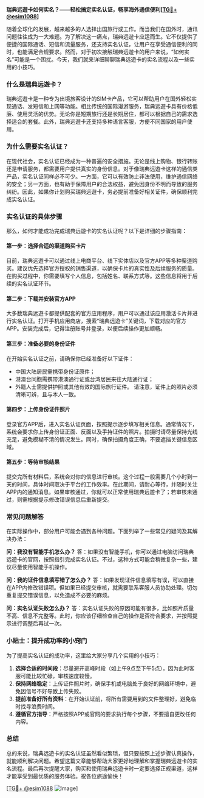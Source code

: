 **瑞典远遊卡如何实名？——轻松搞定实名认证，畅享海外通信便利[[TG💪+ @esim1088](https://t.me/s/esim1088)]**

随着全球化的发展，越来越多的人选择出国旅行或工作。而当我们在国外时，通讯问题往往成为一大难题。为了解决这一痛点，瑞典远遊卡应运而生。它不仅提供了便捷的国际通话、短信和流量服务，还支持实名认证，让用户在享受通信便利的同时，也能满足合规要求。然而，对于初次接触瑞典远遊卡的用户来说，“如何实名”可能是一个困扰。今天，我们就来详细聊聊瑞典远遊卡的实名流程以及一些实用的小技巧。

### 什么是瑞典远遊卡？

瑞典远遊卡是一种专为出境旅客设计的SIM卡产品，它可以帮助用户在国外轻松实现通话、发短信和上网等功能。相比传统的国际漫游服务，瑞典远遊卡具有价格低廉、使用灵活的优势。无论你是短期旅行还是长期居住，都可以根据自己的需求选择适合的套餐。此外，瑞典远遊卡还支持多种语言客服，方便不同国家的用户使用。

### 为什么需要实名认证？

在现代社会，实名认证已经成为一种普遍的安全措施。无论是线上购物、银行转账还是申请服务，都需要用户提供真实的身份信息。对于像瑞典远遊卡这样的通信类产品，实名认证同样必不可少。一方面，它可以有效防止非法使用，维护通信网络的安全；另一方面，也有助于保障用户的合法权益，避免因身份不明而导致的服务纠纷。因此，如果你计划购买瑞典远遊卡，务必提前准备好相关证件，确保顺利完成实名认证。

### 实名认证的具体步骤

那么，如何才能成功完成瑞典远遊卡的实名认证呢？以下是详细的步骤指南：

#### 第一步：选择合适的渠道购买卡片
目前，瑞典远遊卡可以通过线上电商平台、线下实体店以及官方APP等多种渠道购买。建议优先选择官方授权的销售渠道，以确保卡片的真实性及后续服务的质量。在购买过程中，你需要填写个人信息，包括姓名、联系方式等。这些信息将用于后续的实名认证环节。

#### 第二步：下载并安装官方APP
大多数瑞典远遊卡都提供配套的官方应用程序，用户可以通过该应用激活卡片并进行实名认证。打开手机应用商店，搜索“瑞典远遊卡”关键词，下载对应的官方APP。安装完成后，记得注册账号并登录，以便后续操作更加顺畅。

#### 第三步：准备必要的身份证件
在开始实名认证之前，请确保你已经准备好以下证件：
- 中国大陆居民需携带身份证原件；
- 港澳台同胞需携带港澳通行证或台湾居民来往大陆通行证；
- 外籍人士需提供护照或其他有效的国际旅行证件。
请注意，证件上的照片必须清晰可辨，且与本人一致。

#### 第四步：上传身份证件照片
登录官方APP后，进入实名认证页面，按照提示逐步填写相关信息。通常情况下，系统会要求你上传身份证正面、反面以及手持证件的照片。拍摄时请尽量保持光线充足，避免模糊不清的情况发生。同时，确保拍摄角度正确，不要遮挡关键信息区域。

#### 第五步：等待审核结果
提交完所有材料后，系统会对你的信息进行审核。这个过程一般需要几个小时到一天的时间，具体时间取决于平台的工作效率。在此期间，请耐心等待，并随时关注APP内的通知消息。如果审核通过，你就可以正常使用瑞典远遊卡了；若审核未通过，则需根据提示修改错误信息后重新提交。

### 常见问题解答

在实际操作中，部分用户可能会遇到各种问题。下面列举了一些常见的疑问及其解决办法：

**问：我没有智能手机怎么办？**
答：如果没有智能手机，你可以通过电脑访问瑞典远遊卡的官网，按照指引完成实名认证。不过，这种方式可能会稍微复杂一些，建议尽量使用智能手机操作。

**问：我的证件信息填写错了怎么办？**
答：如果发现证件信息填写有误，可以直接在APP内修改错误项。但如果已经提交审核，就需要联系客服人员协助处理。切勿重复提交错误信息，以免造成不必要的麻烦。

**问：实名认证失败怎么办？**
答：实名认证失败的原因可能有很多，比如照片质量不高、信息不完整等。此时，你应该仔细检查自己的操作是否符合要求，并按照提示进行调整后再试一次。

### 小贴士：提升成功率的小窍门

为了提高实名认证的成功率，这里给大家分享几个实用的小技巧：
1. **选择合适的时间段**：尽量避开高峰时段（如上午9点至下午5点），因为此时客服可能比较忙碌，审核速度较慢。
2. **保持网络稳定**：上传证件照片时，确保手机或电脑处于良好的网络环境中，避免因信号不好导致上传失败。
3. **提前准备好所有资料**：在开始认证前，将所有需要用到的文件整理好，避免临时找寻浪费时间。
4. **遵循官方指导**：严格按照APP或官网的要求执行每个步骤，不要擅自更改任何内容。

### 总结

总的来说，瑞典远遊卡的实名认证虽然看似繁琐，但只要按照上述步骤认真操作，就能顺利解决问题。希望这篇文章能够帮助大家更好地理解和掌握瑞典远遊卡的实名流程。最后再次提醒大家，购买和使用瑞典远遊卡时一定要选择正规渠道，这样才能享受到最优质的服务体验。祝各位旅途愉快！

[[TG💪+ @esim1088](https://t.me/s/esim1088) ![Image](https://i.postimg.cc/4NQfJmqS/Snipaste-2025-05-13-00-14-12.png)]
